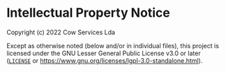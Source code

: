 # Intellectual Property Notice

Copyright (c) 2022 Cow Services Lda

Except as otherwise noted (below and/or in individual files), this project is licensed under
the GNU Lesser General Public License v3.0 or later ([`LICENSE`](LICENSE) or <https://www.gnu.org/licenses/lgpl-3.0-standalone.html>).
